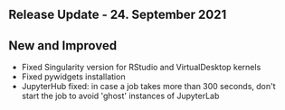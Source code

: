 ## Release Update - 24. September 2021

## New and Improved

-   Fixed Singularity version for RStudio and VirtualDesktop kernels
-   Fixed pywidgets installation
-   JupyterHub fixed: in case a job takes more than 300 seconds, don't
    start the job to avoid 'ghost' instances of JupyterLab
